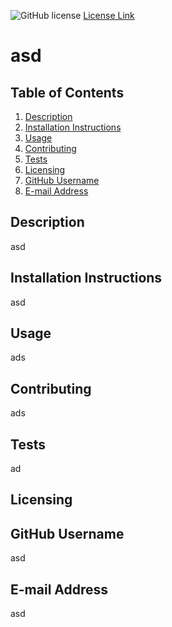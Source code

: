 
  ![GitHub license](https://img.shields.io/badge/license--blue.svg)
  [License Link](http://choosealicense.com/licenses)

  # asd

  ## Table of Contents
  1. [Description](#description)
  2. [Installation Instructions](#installation-instructions)
  3. [Usage](#usage)
  4. [Contributing](#contributing)
  5. [Tests](#tests)
  6. [Licensing](#licensing)
  7. [GitHub Username](#github-username)
  8. [E-mail Address](#e-mail-address)

  ## Description
  asd
  
  ## Installation Instructions
  asd
  
  ## Usage
 ads
  
  ## Contributing
  ads
  
  ## Tests
  ad
  
  ## Licensing
  
  
  ## GitHub Username
  asd
  
  ## E-mail Address
  asd
  
